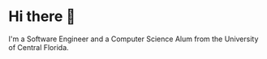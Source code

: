 # Hi there 👋

I'm a Software Engineer and a Computer Science Alum from the University of Central Florida.
